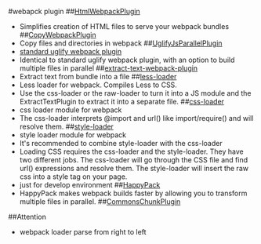 #webapck plugin
##[HtmlWebpackPlugin](https://github.com/jantimon/html-webpack-plugin)
  * Simplifies creation of HTML files to serve your webpack bundles
##[CopyWebpackPlugin]()
  * Copy files and directories in webpack
##[UglifyJsParallelPlugin](https://github.com/tradingview/webpack-uglify-parallel)
  * [standard uglify webpack plugin](https://webpack.github.io/docs/list-of-plugins.html#uglifyjsplugin)
  * Identical to standard uglify webpack plugin, with an option to build multiple files in parallel
##[extract-text-webpack-plugin](https://github.com/webpack-contrib/extract-text-webpack-plugin)
  * Extract text from bundle into a file
##[less-loader](https://github.com/webpack-contrib/less-loader)
  * Less loader for webpack. Compiles Less to CSS.
  * Use the css-loader or the raw-loader to turn it into a JS module and the ExtractTextPlugin to extract it into a 
  separate file.
##[css-loader](https://github.com/webpack-contrib/css-loader)
  * css loader module for webpack
  * The css-loader interprets @import and url() like import/require() and will resolve them.
##[style-loader](https://github.com/webpack-contrib/style-loader)
  * style loader module for webpack
  * It's recommended to combine style-loader with the css-loader
  * Loading CSS requires the css-loader and the style-loader. 
  They have two different jobs. The css-loader will go through the CSS file and find url() expressions and resolve them. 
  The style-loader will insert the raw css into a style tag on your page.
  * just for develop environment
##[HappyPack](https://github.com/amireh/happypack)
  * HappyPack makes webpack builds faster by allowing you to transform multiple files in parallel.
##[CommonsChunkPlugin]()   



##Attention
  * webpack loader parse from right to left

